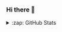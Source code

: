 ### Hi there 👋

<!--
**chrobles9/chrobles9** is a ✨ _special_ ✨ repository because its `README.md` (this file) appears on your GitHub profile.

Here are some ideas to get you started:

- 🔭 I’m currently working on ...
- 🌱 I’m currently learning ...
- 👯 I’m looking to collaborate on ...
- 🤔 I’m looking for help with ...
- 💬 Ask me about ...
- 📫 How to reach me: ...
- 😄 Pronouns: ...
- ⚡ Fun fact: ...
-->


<details>
  <summary>:zap: GitHub Stats</summary>


<a href="https://github.com/chrobles9/github-readme-stats">
  <img align="center" src="https://github-readme-stats-chrobles9.vercel.app/api/top-langs/?username=chrobles9&layout=compact&theme=chartreuse-dark&hide_border=true" />
</a>
<a href="https://github.com/chrobles9/github-readme-stats">
  <img align="center" src="https://github-readme-stats-chrobles9.vercel.app/api?username=chrobles9&show_icons=true&theme=chartreuse-dark&hide_border=true" />
</a>




</details>  



